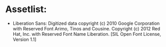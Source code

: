 # Assetlist:

- Liberation Sans: 
    Digitized data copyright (c) 2010 Google Corporation
	with Reserved Font Arimo, Tinos and Cousine.
    Copyright (c) 2012 Red Hat, Inc.
	with Reserved Font Name Liberation.
    [SIL Open Font License, Version 1.1]
